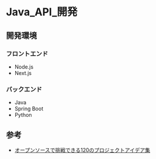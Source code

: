 # Java_API_開発

## 開発環境

### フロントエンド
- Node.js
- Next.js

### バックエンド
- Java
- Spring Boot
- Python


## 参考

- [オープンソースで挑戦できる120のプロジェクトアイデア集](https://qiita.com/K3n_to_n17/items/cb7e02005e371665d4fb)